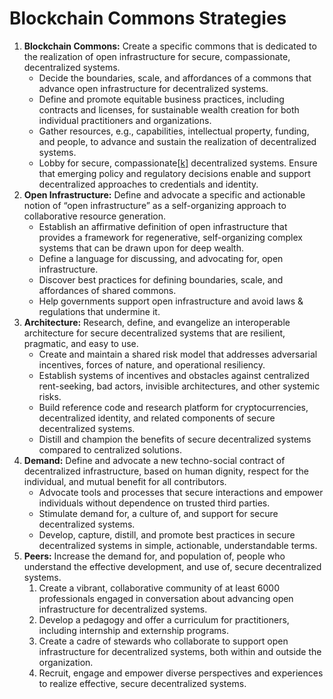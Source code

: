 # Blockchain Commons Strategies

1. **Blockchain Commons:** Create a specific commons that is dedicated to the realization of open infrastructure for secure, compassionate, decentralized systems.
   - Decide the boundaries, scale, and affordances of a commons that advance open infrastructure for decentralized systems.
   - Define and promote equitable business practices, including contracts and licenses, for sustainable wealth creation for both individual practitioners and organizations.
   - Gather resources, e.g., capabilities, intellectual property, funding, and people, to advance and sustain the realization of decentralized systems.
   - Lobby for secure, compassionate[[k\]](#cmnt11) decentralized systems. Ensure that emerging policy and regulatory decisions enable and support decentralized approaches to credentials and identity.
1. **Open Infrastructure:** Define and advocate a specific and actionable notion of “open infrastructure” as a self-organizing approach to collaborative resource generation.
   - Establish an affirmative definition of open infrastructure that provides a framework for regenerative, self-organizing complex systems that can be drawn upon for deep wealth.
   - Define a language for discussing, and advocating for, open infrastructure.
   - Discover best practices for defining boundaries, scale, and affordances of shared commons.
   - Help governments support open infrastructure and avoid laws & regulations that undermine it.
1. **Architecture:** Research, define, and evangelize an interoperable architecture for secure decentralized systems that are resilient, pragmatic, and easy to use.
   - Create and maintain a shared risk model that addresses adversarial incentives, forces of nature, and operational resiliency.
   - Establish systems of incentives and obstacles against centralized rent-seeking, bad actors, invisible architectures, and other systemic risks.
   - Build reference code and research platform for cryptocurrencies, decentralized identity, and related components of secure decentralized systems.
   - Distill and champion the benefits of secure decentralized systems compared to centralized solutions.
1. **Demand:** Define and advocate a new techno-social contract of decentralized infrastructure, based on human dignity, respect for the individual, and mutual benefit for all contributors.
   - Advocate tools and processes that secure interactions and empower individuals without dependence on trusted third parties.
   - Stimulate demand for, a culture of, and support for secure decentralized systems.
   - Develop, capture, distill, and promote best practices in secure decentralized systems in simple, actionable, understandable terms.
1. **Peers:** Increase the demand for, and population of, people who understand the effective development, and use of, secure decentralized systems.
   1. Create a vibrant, collaborative community of at least 6000 professionals engaged in conversation about advancing open infrastructure for decentralized systems.
   1. Develop a pedagogy and offer a curriculum for practitioners, including internship and externship programs.
   1. Create a cadre of stewards who collaborate to support open infrastructure for decentralized systems, both within and outside the organization.
   1. Recruit, engage and empower diverse perspectives and experiences to realize effective, secure decentralized systems.
